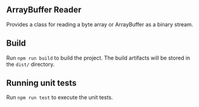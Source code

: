 ## ArrayBuffer Reader

Provides a class for reading a byte array or ArrayBuffer as a binary stream.

## Build

Run `npm run build` to build the project. The build artifacts will be stored in the `dist/` directory.

## Running unit tests

Run `npm run test` to execute the unit tests.
